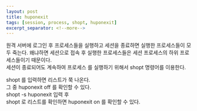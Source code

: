 ```yaml
---
layout: post
title: huponexit
tags: [session, process, shopt, huponexit]
excerpt_separator: <!--more-->
---
```


원격 서버에 로그인 후 프로세스들을 실행하고 세션을 종료하면 실행한 프로세스들이 모두 죽는다. 왜냐하면 세션으로 접속 후 실행한 프로세스들은 세션 프로세스의 하위 프로세스들이기 때문이다.  
세션이 종료되어도 계속하여 프로세스 를 실행하기 위해서 shopt 명령어를 이용한다.  
  
shopt 를 입력하면 리스트가 쭉 나온다.  
그 중 huponexit off 를 확인할 수 있다.  
shopt -s huponexit 입력 후  
shopt 로 리스트를 확인하면 huponexit on 를 확인할 수 있다.
